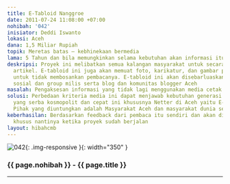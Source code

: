 ```yaml
---
title: E-Tabloid Nanggroe
date: 2011-07-24 11:08:00 +07:00
nohibah: '042'
inisiator: Deddi Iswanto
lokasi: Aceh
dana: 1,5 Miliar Rupiah
topik: Meretas batas – kebhinekaan bermedia
lama: 5 Tahun dan bila memungkinkan selama kebutuhan akan informasi itu sendiri
deskripsi: Proyek ini melibatkan semua kalangan masyarakat untuk secara bebas menulis
  artikel. E-tabloid ini juga akan memuat foto, karikatur, dan gambar pendukung lainnya
  untuk tidak membosankan pembacanya. E-tabloid ini akan disebarluaskan via jejaring
  sosial dan group milis serta blog dan komunitas blogger Aceh
masalah: Pengaksesan informasi yang tidak lagi menggunakan media cetak semata
solusi: Perbedaan kriteria media ini dapat menjawab kebutuhan generasi baru di dunia
  yang serba kosmopolit dan cepat ini khususnya Netter di Aceh yaitu E-Tabloid Naggroe.
  Pihak yang diuntungkan adalah Masyarakat Aceh dan masyarakat dunia secara keseluruhan
keberhasilan: Berdasarkan feedback dari pembaca itu sendiri dan akan dilakukan research
  khusus nantinya ketika proyek sudah berjalan
layout: hibahcmb
---
```


![042](/static/img/hibahcmb/042.png){: .img-responsive }{: width="350" }

### {{ page.nohibah }} - {{ page.title }}

---
